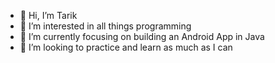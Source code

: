- 👋 Hi, I’m Tarik
- 👀 I’m interested in all things programming
- 🌱 I’m currently focusing on building an Android App in Java
- 💞️ I’m looking to practice and learn as much as I can

<!---
TeriakiSauce/TeriakiSauce is a ✨ special ✨ repository because its `README.md` (this file) appears on your GitHub profile.
You can click the Preview link to take a look at your changes.
--->
